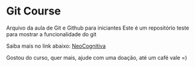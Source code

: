 # Git Course

Arquivo da aula de Git e Github para iniciantes
Este é um repositório teste para mostrar a funcionalidade do git

Saiba mais no link abaixo:
[NeoCognitiva](https://neocognitiva.com.br)

Gostou do curso, quer mais, ajude com uma doação, até um café vale =)
